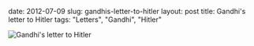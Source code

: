 date: 2012-07-09
slug: gandhis-letter-to-hitler
layout: post
title: Gandhi's letter to Hitler
tags: "Letters", "Gandhi", "Hitler"


![Gandhi's letter to Hitler](http://fully-faltoo.com/static/uploads/gandhi-letter.jpg)
